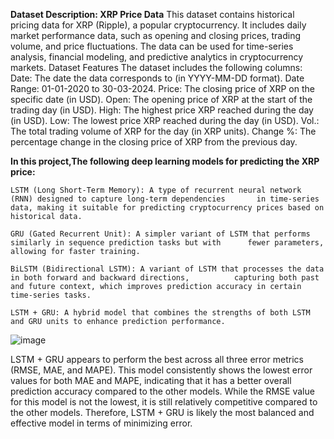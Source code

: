 **Dataset Description: XRP Price Data**
This dataset contains historical pricing data for XRP (Ripple), a popular cryptocurrency. It includes daily market performance data, such as opening and closing prices, trading volume, and price fluctuations. The data can be used for time-series analysis, financial modeling, and predictive analytics in cryptocurrency markets.
Dataset Features
The dataset includes the following columns:
    Date: The date the data corresponds to (in YYYY-MM-DD format).
          Date Range: 01-01-2020 to 30-03-2024.
    Price: The closing price of XRP on the specific date (in USD).
    Open: The opening price of XRP at the start of the trading day (in USD).
    High: The highest price XRP reached during the day (in USD).
    Low: The lowest price XRP reached during the day (in USD).
    Vol.: The total trading volume of XRP for the day (in XRP units).
    Change %: The percentage change in the closing price of XRP from the previous day.

**In this project,The following deep learning models for predicting the XRP price:**

    LSTM (Long Short-Term Memory): A type of recurrent neural network (RNN) designed to capture long-term dependencies       in time-series data, making it suitable for predicting cryptocurrency prices based on historical data.

    GRU (Gated Recurrent Unit): A simpler variant of LSTM that performs similarly in sequence prediction tasks but with      fewer parameters, allowing for faster training.

    BiLSTM (Bidirectional LSTM): A variant of LSTM that processes the data in both forward and backward directions,          capturing both past and future context, which improves prediction accuracy in certain time-series tasks.

    LSTM + GRU: A hybrid model that combines the strengths of both LSTM and GRU units to enhance prediction performance.    

![image](https://github.com/user-attachments/assets/c177b20a-561d-438a-90f0-26b7123060a0)

LSTM + GRU appears to perform the best across all three error metrics (RMSE, MAE, and MAPE). This model consistently shows the lowest error values for both MAE and MAPE, indicating that it has a better overall prediction accuracy compared to the other models. While the RMSE value for this model is not the lowest, it is still relatively competitive compared to the other models. Therefore, LSTM + GRU is likely the most balanced and effective model in terms of minimizing error.
